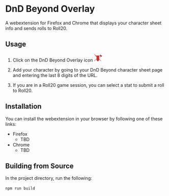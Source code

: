 # DnD Beyond Overlay

A webextension for Firefox and Chrome that displays your character sheet info and sends rolls to Roll20.

## Usage

1. Click on the DnD Beyond Overlay icon <img src="public/icon.svg" width=25>

2. Add your character by going to your DnD Beyond character sheet page and entering the last 8 digits of the URL.

3. If you are in a Roll20 game session, you can select a stat to submit a roll to Roll20.

## Installation

You can install the webextension in your browser by following one of these links:

* Firefox
  * TBD
* Chrome
  * TBD

## Building from Source

In the project directory, run the following:

```npm run build```
